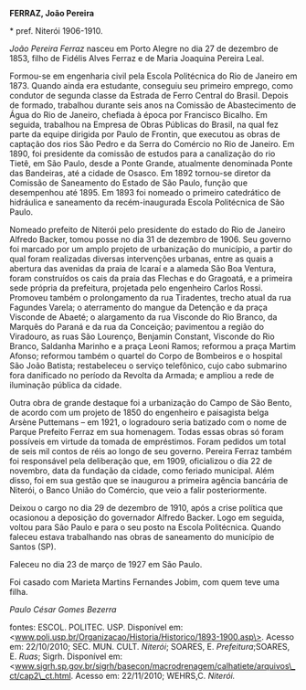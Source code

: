 **FERRAZ, João Pereira**

\* pref. Niterói 1906-1910.

*João Pereira Ferraz* nasceu em Porto Alegre no dia 27 de dezembro de
1853, filho de Fidélis Alves Ferraz e de Maria Joaquina Pereira Leal.

Formou-se em engenharia civil pela Escola Politécnica do Rio de Janeiro
em 1873. Quando ainda era estudante, conseguiu seu primeiro emprego,
como condutor de segunda classe da Estrada de Ferro Central do Brasil.
Depois de formado, trabalhou durante seis anos na Comissão de
Abastecimento de Água do Rio de Janeiro, chefiada à época por Francisco
Bicalho. Em seguida, trabalhou na Empresa de Obras Públicas do Brasil,
na qual fez parte da equipe dirigida por Paulo de Frontin, que executou
as obras de captação dos rios São Pedro e da Serra do Comércio no Rio de
Janeiro. Em 1890, foi presidente da comissão de estudos para a
canalização do rio Tietê, em São Paulo, desde a Ponte Grande, atualmente
denominada Ponte das Bandeiras, até a cidade de Osasco. Em 1892
tornou-se diretor da Comissão de Saneamento do Estado de São Paulo,
função que desempenhou até 1895. Em 1893 foi nomeado o primeiro
catedrático de hidráulica e saneamento da recém-inaugurada Escola
Politécnica de São Paulo.

Nomeado prefeito de Niterói pelo presidente do estado do Rio de Janeiro
Alfredo Backer, tomou posse no dia 31 de dezembro de 1906. Seu governo
foi marcado por um amplo projeto de urbanização do município, a partir
do qual foram realizadas diversas intervenções urbanas, entre as quais a
abertura das avenidas da praia de Icaraí e a alameda São Boa Ventura,
foram construídos os cais da praia das Flechas e do Gragoatá, e a
primeira sede própria da prefeitura, projetada pelo engenheiro Carlos
Rossi. Promoveu também o prolongamento da rua Tiradentes, trecho atual
da rua Fagundes Varela; o aterramento do mangue da Detenção e da praça
Visconde de Abaeté; o alargamento da rua Visconde do Rio Branco, da
Marquês do Paraná e da rua da Conceição; pavimentou a região do
Viradouro, as ruas São Lourenço, Benjamin Constant, Visconde do Rio
Branco, Saldanha Marinho e a praça Leoni Ramos; reformou a praça Martim
Afonso; reformou também o quartel do Corpo de Bombeiros e o hospital São
João Batista; restabeleceu o serviço telefônico, cujo cabo submarino
fora danificado no período da Revolta da Armada; e ampliou a rede de
iluminação pública da cidade.

Outra obra de grande destaque foi a urbanização do Campo de São Bento,
de acordo com um projeto de 1850 do engenheiro e paisagista belga Arsène
Puttemans – em 1921, o logradouro seria batizado com o nome de Parque
Prefeito Ferraz em sua homenagem. Todas essas obras só foram possíveis
em virtude da tomada de empréstimos. Foram pedidos um total de seis mil
contos de réis ao longo de seu governo. Pereira Ferraz também foi
responsável pela deliberação que, em 1909, oficializou o dia 22 de
novembro, data da fundação da cidade, como feriado municipal. Além
disso, foi em sua gestão que se inaugurou a primeira agência bancária de
Niterói, o Banco União do Comércio, que veio a falir posteriormente.

Deixou o cargo no dia 29 de dezembro de 1910, após a crise política que
ocasionou a deposição do governador Alfredo Backer. Logo em seguida,
voltou para São Paulo e para o seu posto na Escola Politécnica. Quando
faleceu estava trabalhando nas obras de saneamento do município de
Santos (SP).

Faleceu no dia 23 de março de 1927 em São Paulo.

Foi casado com Marieta Martins Fernandes Jobim, com quem teve uma filha.

*Paulo César Gomes Bezerra*

fontes: ESCOL. POLITEC. USP. Disponível em:
\<www.poli.usp.br/Organizacao/Historia/Historico/1893-1900.asp\>. Acesso
em: 22/10/2010; SEC. MUN. CULT. *Niterói*; SOARES, E.
*Prefeitura*;SOARES, E. *Ruas*; Sigrh. Disponível em:
\<www.sigrh.sp.gov.br/sigrh/basecon/macrodrenagem/calhatiete/arquivos\_ct/cap2\_ct.html.
Acesso em: 22/11/2010; WEHRS,C. *Niterói.*
